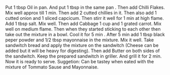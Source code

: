 Put 1 tbsp Oil in pan.
And put 1 tbsp in the same pan .
Then add Chilli Flakes.
Mix well approx till 1 min.
Then add 2 cutted chillies in it.
Then also add 1 cutted onion and 1 sliced capcicum.
Then stirr it well for 1 min at high flame.
Add 1 tbsp salt.
Mix well.
Then add Cabbage 1 cup and 1 grated carrot.
Mix well on medium flame.
Then when they started sticking to each other then take out the mixture in a bowl.
Cool it for 5 min .
After 5 min add 1 tbsp black peper powder and 1/2 tbsp mayonnaise in the mixture.
Mix it well.
Take sandwitch bread and apply the mixture on the sandwitch (Cheese can be added but it will be heavy for digesting).
Then add Butter on both sides of the sandwitch.
Keep the prepared sandwitch in griller.
And grill it for 2 min.
Now it is ready to serve.
Suggetion: Can be tastey when eated with the mixture of Tommato Sause and Mayonnaise.
